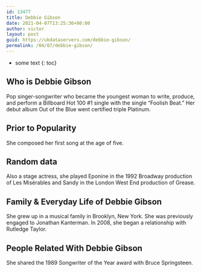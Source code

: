 ```yaml
---
id: 13477
title: Debbie Gibson
date: 2021-04-07T13:25:36+00:00
author: victor
layout: post
guid: https://ukdataservers.com/debbie-gibson/
permalink: /04/07/debbie-gibson/
---
```


* some text
{: toc}


## Who is Debbie Gibson



Pop singer-songwriter who became the youngest woman to write, produce, and perform a Billboard Hot 100 #1 single with the single &#8220;Foolish Beat.&#8221; Her debut album Out of the Blue went certified triple Platinum.

                
                
                
## Prior to Popularity



She composed her first song at the age of five.

                
                
                
## Random data



Also a stage actress, she played Eponine in the 1992 Broadway production of Les Misérables and Sandy in the London West End production of Grease.

                
                
                
## Family & Everyday Life of Debbie Gibson



She grew up in a musical family in Brooklyn, New York. She was previously engaged to Jonathan Kanterman. In 2008, she began a relationship with Rutledge Taylor.

                
                
                
## People Related With Debbie Gibson



She shared the 1989 Songwriter of the Year award with Bruce Springsteen.

                
              
            
          
          
          